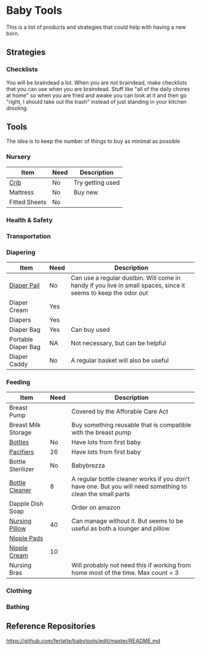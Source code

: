 # Baby Tools

This is a list of products and strategies that could help with having a new born.


## Strategies
### Checklists
You will be braindead a lot. When you are not braindead, make checklists that you can use when you are braindead. Stuff like "all of the daily chores at home" so when you are fried and awake you can look at it and then go "right, I should take out the trash" instead of just standing in your kitchen drooling.


## Tools
The idea is to keep the number of things to buy as minimal as possible
### Nursery
| Item | Need | Description|
|------|-----|------------|
| [Crib](https://www.ikea.com/us/en/p/sniglar-crib-beech-50248541/) |No| Try getting used|
| Mattress |No | Buy new|
| Fitted Sheets | No|
### Health & Safety
### Transportation
### Diapering
| Item | Need| Description|
|------|-----|------------|
| [Diaper Pail](https://www.babylist.com/gp/ubbi-steel-diaper-pail/251/583?reg_item_id=222139226&registry_id=3258583) | No| Can use a regular dustbin. Will come in handy if you live in small spaces, since it seems to keep the odor out|
| Diaper Cream | Yes| |
| Diapers |Yes | |
| Diaper Bag|Yes | Can buy used|
| Portable Diaper Bag | NA| Not necessary, but can be helpful|
| Diaper Caddy |No | A regular basket will also be useful | 
### Feeding
| Item | Need | Description|
|------|-----|------------|
| Breast Pump | | Covered by the Afforable Care Act |
| Breast Milk Storage | | Buy something reusable that is compatible with the breast pump|
| [Bottles](https://www.babylist.com/gp/babylist-bottle-box/21117/661670) | No | Have lots from first baby |
| [Pacifiers](https://www.babylist.com/gp/babylist-pacifier-box/21300/681363) | 26| Have lots from first baby|
| Bottle Sterilizer | No | Babybrezza|
| [Bottle Cleaner](https://www.amazon.com/OXO-Tot-Bottle-Nipple-Cleaner/dp/B0771FFWQ2/ref=dp_prsubs_2?pd_rd_i=B0771FFWQ2&psc=1)| 8 | A regular bottle cleaner works if you don't have one. But you will need something to clean the small parts |
| Dapple Dish Soap| | Order on amazon|
| [Nursing Pillow](https://www.babylist.com/gp/boppy-original-feeding-and-infant-support-pillow/2131/269204) | 40 | Can manage without it. But seems to be useful as both a lounger and pillow |
| [Nipple Pads](https://www.amazon.com/gp/product/B01FY8VUKQ?colid=2PUHZE6LZ7WLU&coliid=I3GUS18PX1BT1S&ref=br_ADD_TO_CART_title_link) | | |
| [Nipple Cream](https://www.amazon.com/dp/B000JVCBBG?psc=1&tag=hello-baby-20&th=1) | 10| |
| Nursing Bras | | Will probably not need this if working from home most of the time. Max count = 3|


### Clothing
### Bathing


## Reference Repositories
https://github.com/ferlatte/babytools/edit/master/README.md

